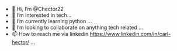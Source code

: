 - 👋 Hi, I’m @Chector22
- 👀 I’m interested in tech...
- 🌱 I’m currently learning python ...
- 💞️ I’m looking to collaborate on anything tech related ...
- 📫 How to reach me via linkedin  https://www.linkedin.com/in/carl-hector/ ...

<!---
Chector22/Chector22 is a ✨ special ✨ repository because its `README.md` (this file) appears on your GitHub profile.
You can click the Preview link to take a look at your changes.
--->

